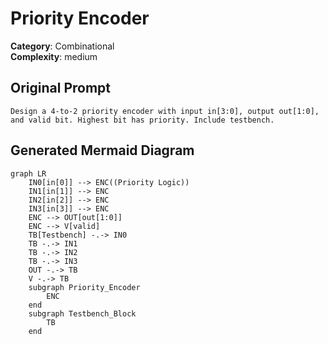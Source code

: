 # Priority Encoder

**Category**: Combinational  
**Complexity**: medium

## Original Prompt

```
Design a 4-to-2 priority encoder with input in[3:0], output out[1:0], and valid bit. Highest bit has priority. Include testbench.
```

## Generated Mermaid Diagram

```mermaid
graph LR
    IN0[in[0]] --> ENC((Priority Logic))
    IN1[in[1]] --> ENC
    IN2[in[2]] --> ENC
    IN3[in[3]] --> ENC
    ENC --> OUT[out[1:0]]
    ENC --> V[valid]
    TB[Testbench] -.-> IN0
    TB -.-> IN1
    TB -.-> IN2
    TB -.-> IN3
    OUT -.-> TB
    V -.-> TB
    subgraph Priority_Encoder
        ENC
    end
    subgraph Testbench_Block
        TB
    end
```

